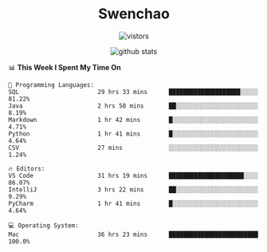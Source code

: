 <h1 align="center">Swenchao</h3>

<p align="center">
  <img src="https://visitor-badge.glitch.me/badge?page_id=Swenchao" alt="vistors" />
</p>

<p align="center">
  <img src="https://github-readme-stats.vercel.app/api?username=Swenchao&count_private=true&show_icons=true&theme=vue-dark&hide_title=true" alt="github stats" />
</p>

<!--START_SECTION:waka-->
📊 **This Week I Spent My Time On** 

```text
💬 Programming Languages: 
SQL                      29 hrs 33 mins      ████████████████████░░░░░   81.22% 
Java                     2 hrs 58 mins       ██░░░░░░░░░░░░░░░░░░░░░░░   8.19% 
Markdown                 1 hr 42 mins        █░░░░░░░░░░░░░░░░░░░░░░░░   4.71% 
Python                   1 hr 41 mins        █░░░░░░░░░░░░░░░░░░░░░░░░   4.64% 
CSV                      27 mins             ░░░░░░░░░░░░░░░░░░░░░░░░░   1.24%

🔥 Editors: 
VS Code                  31 hrs 19 mins      █████████████████████░░░░   86.07% 
IntelliJ                 3 hrs 22 mins       ██░░░░░░░░░░░░░░░░░░░░░░░   9.29% 
PyCharm                  1 hr 41 mins        █░░░░░░░░░░░░░░░░░░░░░░░░   4.64%

💻 Operating System: 
Mac                      36 hrs 23 mins      █████████████████████████   100.0%

```


<!--END_SECTION:waka-->
